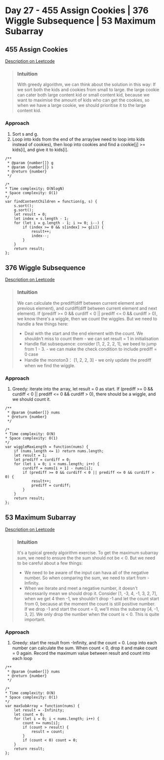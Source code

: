 # Day 27 - 455 Assign Cookies | 376 Wiggle Subsequence | 53 Maximum Subarray

## 455 Assign Cookies
[Description on Leetcode](https://leetcode.com/problems/assign-cookies/description/)

> ### Intuition
> With greedy algorithm, we can think about the solution in this way:
> If we sort both the kids and cookies from small to large.
> the large cookie can cater both large content kid or small content kid, because we want to maximise the amount of kids who can get the cookies, so when we have a large cookie, we should prioritise it to the large content kid.

### Approach
1. Sort s and g.
2. Loop into kids from the end of the array(we need to loop into kids instead of cookies), then loop into cookies and find a cookie[j] >= kids[i], and give it to kids[i].

```
/**
 * @param {number[]} g
 * @param {number[]} s
 * @return {number}
 */

/*
* Time complexity; O(NlogN)
* Space complexity: O(1)
*/
var findContentChildren = function(g, s) {
    s.sort();
    g.sort();
    let result = 0;
    let index = s.length - 1;
    for (let i = g.length - 1; i >= 0; i--) {
        if (index >= 0 && s[index] >= g[i]) {
            result++;
            index--;
        }
    }
    return result;
};
```


## 376 Wiggle Subsequence
[Description on Leetcode](https://leetcode.com/problems/wiggle-subsequence/description/)

> ### Intuition
> We can calculate the prediff(diff between current element and previous element), and curdiff(diff between current element and next element). If (prediff >= 0 && curdiff < 0 || prediff <= 0 && curdiff > 0), we know there's a wiggle, then we count the wiggles. But we need to handle a few things here:
> - Deal with the start and the end element with the count. We shouldn't miss to count them - we can set result = 1 in initialisation
> - Handle flat subsequence: consider [1, 2, 2, 2, 1], we beed to jump from 1 - 3. - we can make the check condition to include prediff = 0 case
> - Handle the monoton3： [1, 2, 2, 3] - we only update the prediff when we find the wiggle.

### Approach
1. Greedy: iterate into the array, let result = 0 as start. If (prediff >= 0 && curdiff < 0 || prediff <= 0 && curdiff > 0), there should be a wiggle, and we should count it.

```
/**
 * @param {number[]} nums
 * @return {number}
 */

/* 
* Time complexity: O(N)
* Space complexity: O(1) 
*/
var wiggleMaxLength = function(nums) {
    if (nums.length <= 1) return nums.length;
    let result = 1;
    let prediff = curdiff = 0;
    for (let i = 0; i < nums.length; i++) {
        curdiff = nums[i + 1] - nums[i];
        if (prediff >= 0 && curdiff < 0 || prediff <= 0 && curdiff > 0) {
            result++;
            prediff = curdiff;
        }
    }
    return result;
};
```

## 53 Maximum Subarray
[Description on Leetcode](https://leetcode.com/problems/maximum-subarray/description/)

> ### Intuition
> It's a typical greedy algorithm exercise. To get the maximum subarray sum, we need to ensure the the sum should not be < 0.
> But we need to be careful about a few things:
> - We need to be aware of the input can hava all of the negative number. So when comparing the sum, we need to start from -Infinity.
> - When we iterate and meet a negative number, it doesn't necessarily mean we should drop it. Consider [1, -3, 4, -1, 3, 2, 7], when we get 4 then -1, we shouldn't drop -1 and let the count start from 0, because at the moment the count is still positive number. If we drop -1 and start the count = 0, we'll miss the subarray [4, -1, 3, 2]. We only drop the number when the count is < 0. This is quite important.

### Approach
1. Greedy: start the result from -Infinity, and the count = 0. Loop into each number can calculate the sum. When count < 0, drop it and make count = 0 again. Record the maximum value between result and count into each loop

```
/**
 * @param {number[]} nums
 * @return {number}
 */

/* 
* Time complexity: O(N)
* Space complexity: O(1) 
*/
var maxSubArray = function(nums) {
    let result = -Infinity;
    let count = 0;
    for (let i = 0; i < nums.length; i++) {
        count += nums[i];
        if (count > result) {
            result = count;
        }
        if (count < 0) count = 0;
    }
    return result;
};
```
